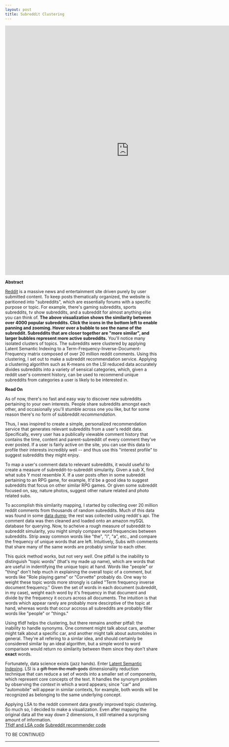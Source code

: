 ```yaml
---
layout: post
title: Subreddit Clustering
---
```

<iframe src="https://vida.io/gists/vn2hn29qg8H6a6DwN/index.html" seamless frameborder="0" width="808" height="816"></iframe>

**Abstract**

[Reddit](http://www.reddit.com) is a massive news and entertainment site driven purely by user submitted content. To keep posts thematically organized, the website is paritioned into "subreddits", which are essentially forums with a specific purpose or topic. For example, there's gaming subreddits, sports subreddits, tv show subreddits, and a subreddit for almost anything else you can think of. **The above visualization shows the similarity between over 4000 popular subreddits. Click the icons in the bottom left to enable panning and zooming. Hover over a bubble to see the name of the subreddit.  Subreddits that are closer together are "more similar", and larger bubbles represent more active subreddits.** You'll notice many isolated clusters of topics. The subreddits were clustered by applying Latent Semantic Indexing to a Term-Frequency-Inverse-Document-Frequency matrix composed of over 20 million reddit comments. Using this clustering, I set out to make a subreddit recommendation service. Applying a clustering algorithm such as K-means on the LSI reduced data accurately divides subreddits into a variety of sensical categories, which, given a reddit user's comment history, can be used to recommend unique subreddits from categories a user is likely to be interested in. 

**Read On**

As of now, there's no fast and easy way to discover new subreddits pertaining to your own interests. People share subreddits amongst each other, and occasionally you'll stumble across one you like, but for some reason there's no form of subbreddit *recommendation*.

Thus, I was inspired to create a simple, personalized recommendation service that generates relevant subreddits from a user's reddit data. Specifically, every user has a publically viewable comment history that contains the time, content and parent-subreddit of every comment they've ever posted. If a user is fairly active on the site, you can use this data to profile their interests incredibly well -- and thus use this "interest profile" to suggest subreddits they might enjoy.

To map a user's comment data to relevant subreddits, it would useful to create a measure of subreddit-to-subreddit simularity. Given a sub X, find what subs Y most resemble X. If a user posts often in some subreddit pertaining to an RPG game, for example, It'd be a good idea to suggest subreddits that focus on other similar RPG games. Or given some subreddit focused on, say, nature photos, suggest other nature related and photo related subs.

To accomplish this similarity mapping, I started by collecting over 20 million reddit comments from thousands of random subreddits. Much of this data was found in some [data dump](https://www.reddit.com/r/datasets/comments/3bxlg7/i_have_every_publicly_available_reddit_comment); the rest was collected using reddit's api. The comment data was then cleaned and loaded onto an amazon mySQL database for querying. Now, to acheive a rough measure of subreddit to subreddit simularity, you might simply compare word frequencies between subreddits. Strip away common words like "the", "I", "a", etc., and compare the frequency of unique words that are left. Intuitively, Subs with comments that share many of the same words are probably similar to each other.

This quick method works, but not very *well*. One pitfall is the inability to distinguish "topic words" (that's my made up name), which are words that are useful in indentifying the unique topic at hand. Words like "people" or "thing" don't help much in explaining the overall topic of a comment, but words like "Role playing game" or "Corvette" probably do. One way to weight these topic words more strongly is called "Term frequency inverse document frequency." Given the set of words in each document (subreddit, in my case), weight each word by it's frequency in that document and divide by the frequency it occurs across all documents. The intuition is that words which appear rarely are probably more descirptive of the topic at hand, whereas words that occur accross all subreddits are probably filler words like "people" or "things." 

Using tfidf helps the clustering, but there remains another pitfall: the inability to handle synonyms. One comment might talk about cars, another might talk about a specific car, and another might talk about automobiles in general. They're all refering to a simlar idea, and should certainly be considered similar by an ideal algorithm, but a simple word to word comparison would return no similarity between them since they don't share **exact** words. 

Fortunately, data science exists (jazz hands). Enter [Latent Semantic Indexing](https://en.wikipedia.org/wiki/Latent_semantic_analysis). LSI is a ~~gift from the math gods~~ dimensionality reduction technique that can reduce a set of words into a smaller set of components, which represent core concepts of the text. It handles the synonym problem by observing the *context* in which a word appears; since "car" and "automobile" will appear in similar contexts, for example, both words will be recognized as belonging to the same underlying concept. 

Applying LSA to the reddit comment data greatly improved topic clustering. So much so, I decided to make a visualization. Even after mapping the original data all the way down 2 dimensions, it still retained a surprising amount of information.  
[Tfidf and LSA code](https://github.com/dwieker/SubredditDiscovery/edit/master/build_model.py)
[Subreddit recommender code](https://github.com/dwieker/SubredditDiscovery/blob/master/app/subreddit.py)

TO BE CONTINUED

*** 


